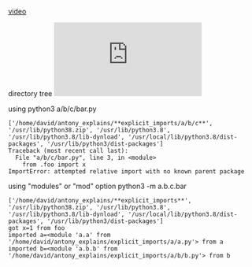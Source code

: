 [video](https://www.youtube.com/watch?v=uwtupH7LJco)

directory tree
![alt_text](https://github.com/DavidHernandez21/Pyhon-tutorials/files/9791999/img.txt)

using python3 a/b/c/bar.py

```
['/home/david/antony_explains/**explicit_imports/a/b/c**', '/usr/lib/python38.zip', '/usr/lib/python3.8', '/usr/lib/python3.8/lib-dynload', '/usr/local/lib/python3.8/dist-packages', '/usr/lib/python3/dist-packages']
Traceback (most recent call last):
  File "a/b/c/bar.py", line 3, in <module>
    from .foo import x
ImportError: attempted relative import with no known parent package
```

using "modules" or "mod" option
python3 -m a.b.c.bar

```
['/home/david/antony_explains/**explicit_imports**', '/usr/lib/python38.zip', '/usr/lib/python3.8', '/usr/lib/python3.8/lib-dynload', '/usr/local/lib/python3.8/dist-packages', '/usr/lib/python3/dist-packages']
got x=1 from foo
imported a=<module 'a.a' from '/home/david/antony_explains/explicit_imports/a/a.py'> from a
imported b=<module 'a.b.b' from '/home/david/antony_explains/explicit_imports/a/b/b.py'> from b
```
